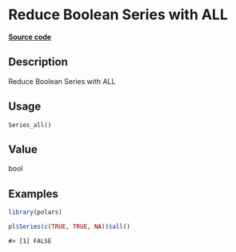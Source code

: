 
# Reduce Boolean Series with ALL

[**Source code**](https://github.com/pola-rs/r-polars/tree/main/R/series__series.R#L518)

## Description

Reduce Boolean Series with ALL

## Usage

<pre><code class='language-R'>Series_all()
</code></pre>

## Value

bool

## Examples

``` r
library(polars)

pl$Series(c(TRUE, TRUE, NA))$all()
```

    #> [1] FALSE
